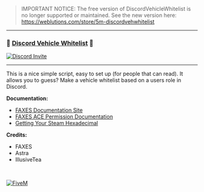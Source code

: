 > IMPORTANT NOTICE: The free version of DiscordVehicleWhitelist is no longer supported or maintained. See the new version here:
> https://weblutions.com/store/5m-discordvehwhitelist

---

### 📠 [Discord Vehicle Whitelist][5mlink] 📠

<a href="https://discord.gg/faxes" target="_blank">
      <picture>
            <source media="(prefers-color-scheme: dark)" srcset="https://api.weblutions.com/discord/invite/faxes">
            <source media="(prefers-color-scheme: light)" srcset="https://api.weblutions.com/discord/invite/faxes/light">
            <img alt="Discord Invite" src="https://api.weblutions.com/discord/invite/faxes">
      </picture>
</a>

----

This is a nice simple script, easy to set up (for people that can read). It allows you to guess? Make a vehicle whitelist based on a users role in Discord.

**Documentation:**
- [FAXES Documentation Site](https://docs.faxes.zone/docs)
- [FAXES ACE Permission Documentation](https://docs.faxes.zone/docs/aceperms)
- [Getting Your Steam Hexadecimal](https://docs.faxes.zone/docs/getting-your-steam-hex)

**Credits:**
- FAXES
- Astra
- IllusiveTea

<br />

[![FiveM](https://faxes.zone/i/r5byi.png)][5mlink]

[5mlink]: https://forum.cfx.re/t/521569
